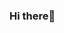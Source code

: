 ### Hi there👋

<!--
**rafaeleduard/rafaeleduard** is a ✨ _special_ ✨ repository because its `README.md` (this file) appears on your GitHub profile.

Here are some ideas to get you started:           

- 🔭 I’m currently working on ... 
- 👯 I’m looking to collaborate on ...  
- 🤔 I’m looking for help with ...
- 💬 Ask me about ...
- 📫 How to reach me: ...
- 😄 Pronouns: ...
- ⚡ Fun fact: ...
-->

